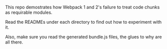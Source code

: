 This repo demostrates how Webpack 1 and 2's failure to treat code chunks as
requirable modules.

Read the READMEs under each directory to find out how to experiment with it.

Also, make sure you read the generated bundle.js files, the glues to why are all
there.
